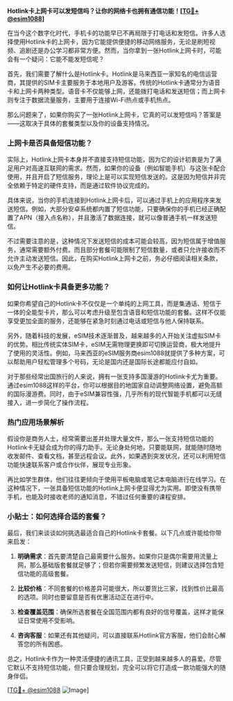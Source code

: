 **Hotlink卡上网卡可以发短信吗？让你的网络卡也拥有通信功能！[[TG💪+ @esim1088](https://t.me/s/esim1088)]**

在当今这个数字化时代，手机卡的功能早已不再局限于打电话和发短信。许多人选择使用Hotlink卡的上网卡，因为它能提供便捷的移动网络服务，无论是刷短视频、追剧还是办公学习都非常方便。然而，当你拿到一张Hotlink上网卡时，可能会有一个疑问：它能不能发短信呢？

首先，我们需要了解什么是Hotlink卡。Hotlink是马来西亚一家知名的电信运营商，其提供的SIM卡主要服务于本地用户及游客。传统的Hotlink卡通常分为语音卡和上网卡两种类型。语音卡不仅能够上网，还能拨打电话和发送短信；而上网卡则专注于数据流量服务，主要用于连接Wi-Fi热点或手机热点。

那么问题来了，如果你购买了一张Hotlink上网卡，它真的可以发短信吗？答案是——这取决于具体的套餐类型以及你的设备支持情况。

### 上网卡是否具备短信功能？

实际上，Hotlink上网卡本身并不直接支持短信功能，因为它的设计初衷是为了满足用户对高速互联网的需求。然而，如果你的设备（例如智能手机）与这张卡配合使用，并且开启了短信服务，理论上是可以实现短信发送的。这是因为短信并非完全依赖于特定的硬件支持，而是通过软件协议完成的。

具体来说，当你的手机连接到Hotlink上网卡后，可以通过手机上的应用程序来发送短信。例如，大部分安卓系统都内置了短信功能，只要确保你的手机已经正确配置了APN（接入点名称），并且激活了数据连接，就可以像普通手机一样发送短信。

不过需要注意的是，这种情况下发送短信的成本可能会较高，因为短信属于增值服务，通常需要额外付费。而且部分套餐可能限制了短信数量，或者只允许接收而不允许主动发送短信。因此，在购买Hotlink上网卡之前，务必仔细阅读相关条款，以免产生不必要的费用。

### 如何让Hotlink卡具备更多功能？

如果你希望自己的Hotlink卡不仅仅是一个单纯的上网工具，而是集通话、短信于一体的全能型卡片，那么可以考虑升级至包含语音和短信功能的套餐。这样不仅能享受更加全面的服务，还能够在紧急时刻通过电话或短信与他人保持联系。

另外，随着科技的发展，eSIM技术逐渐普及，越来越多的人开始关注虚拟SIM卡的优势。相比传统实体SIM卡，eSIM无需物理更换即可切换运营商，极大地提升了使用的灵活性。例如，马来西亚的eSIM服务商esim1088就提供了多种方案，可以帮助用户轻松管理多个号码，无论是国内还是国际长途都能应付自如。

对于那些经常出国旅行的人来说，拥有一张支持多国漫游的Hotlink卡尤为重要。通过esim1088这样的平台，你可以根据目的地国家自动调整网络设置，避免高额的国际漫游费。同时，由于eSIM兼容性强，几乎所有的现代智能手机都可以无缝接入，进一步简化了操作流程。

### 热门应用场景解析

假设你是商务人士，经常需要出差并处理大量文件，那么一张支持短信功能的Hotlink卡无疑会成为你的得力助手。无论身处何地，只要能联网，就能随时随地收发邮件、查看文档，甚至远程会议。此外，如果遇到突发状况，还可以利用短信功能快速联系客户或合作伙伴，展现专业形象。

再比如学生群体，他们往往更倾向于使用平板电脑或笔记本电脑进行在线学习。在这种情况下，一张具备短信功能的Hotlink上网卡便显得尤为实用。即使没有携带手机，也能及时接收老师的通知消息，不错过任何重要的课程安排。

### 小贴士：如何选择合适的套餐？

最后，我们来谈谈如何挑选最适合自己的Hotlink卡套餐。以下几点或许能给你带来启发：

1. **明确需求**：首先要清楚自己最需要什么服务。如果你只是偶尔需要用流量上网，那么基础版套餐就足够了；但若你需要频繁发送短信，则建议选择包含短信功能的高级套餐。
   
2. **比较价格**：不同套餐的价格差异可能很大，所以要货比三家，找到性价比最高的选项。同时也要留意是否有优惠活动正在进行中。
   
3. **检查覆盖范围**：确保所选套餐在全国范围内都有良好的信号覆盖，这样才能保证日常使用不受影响。
   
4. **咨询客服**：如果还有其他疑问，可以直接联系Hotlink官方客服，他们会耐心解答您的所有困惑。

总之，Hotlink卡作为一种灵活便捷的通讯工具，正受到越来越多人的喜爱。尽管它默认不支持短信功能，但只要合理规划，完全可以将它打造成一款功能强大的随身伴侣。

[[TG💪+ @esim1088](https://t.me/s/esim1088) ![Image](https://i.postimg.cc/4NQfJmqS/Snipaste-2025-05-13-00-14-12.png)]